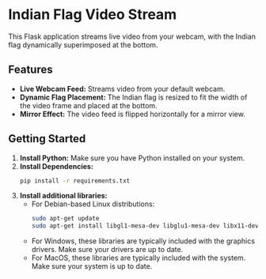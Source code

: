 # Indian Flag Video Stream

This Flask application streams live video from your webcam, with the Indian flag dynamically superimposed at the bottom.

## Features

* **Live Webcam Feed:**  Streams video from your default webcam.
* **Dynamic Flag Placement:**  The Indian flag is resized to fit the width of the video frame and placed at the bottom.
* **Mirror Effect:** The video feed is flipped horizontally for a mirror view.

## Getting Started

1. **Install Python:** Make sure you have Python installed on your system.
2. **Install Dependencies:**
   ```bash
   pip install -r requirements.txt
   ```
3. **Install additional libraries:**
   - For Debian-based Linux distributions:
     ```bash
     sudo apt-get update 
     sudo apt-get install libgl1-mesa-dev libglu1-mesa-dev libx11-dev libxext-dev libxrandr-dev 
     ```
   - For Windows, these libraries are typically included with the graphics drivers. Make sure your drivers are up to date.
   - For MacOS, these libraries are typically included with the system. Make sure your system is up to date.